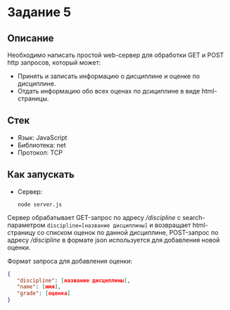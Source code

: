 # Задание 5

## Описание

Необходимо написать простой web-сервер для обработки GET и POST http запросов, который может: 
- Принять и записать информацию о дисциплине и оценке по дисциплине.
- Отдать информацию обо всех оценах по дсициплине в виде html-страницы.

## Стек

- Язык: JavaScript
- Библиотека: net
- Протокол: TCP

## Как запускать

- Сервер:
   ```
   node server.js
   ```

Сервер обрабатывает GET-запрос по адресу */discipline* с search-параметром `discipline=[название дисциплины]` и возвращает html-страницу со списком оценок по данной дисциплине, POST-запрос по адресу */discipline* в формате json используется для добавления новой оценки.

Формат запроса для добавления оценки:
```json
{
   "discipline": [название дисциплины],
   "name": [имя],
   "grade": [оценка]
}
```